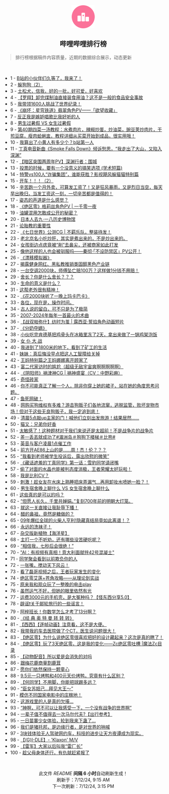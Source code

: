 <div align="center">
    <img src="./assets/icon_rank.png" alt="logo" />
    <h2>哔哩哔哩排行榜</h>
</div>

> 排行榜根据稿件内容质量，近期的数据综合展示，动态更新

<br />

<ul><li><span>1 - <a href=https://www.bilibili.com/BV1vw4m1a7Vk>B站的小伙伴们久等了，我来了！</a></span></li><li><span>2 - <a href=https://www.bilibili.com/BV1pz421q7d8>躲狗狗（2）</a></span></li><li><span>3 - <a href=https://www.bilibili.com/BV15S421R7ca>土松犬，信我，好的一批，好可爱，好喜欢</a></span></li><li><span>4 - <a href=https://www.bilibili.com/BV1cE421P7CJ>【罗翔】卸完煤制油直接装食用油？这不是一般的食品安全事故</a></span></li><li><span>5 - <a href=https://www.bilibili.com/BV1JW421d7yU>我带领1600人挑战了世界纪录！</a></span></li><li><span>6 - <a href=https://www.bilibili.com/BV19i421Y7q1>《崩坏：星穹铁道》翡翠角色PV——「欲望收藏」</a></span></li><li><span>7 - <a href=https://www.bilibili.com/BV1u1421k7AR>反正我是嫉妒唱歌比我好听的人</a></span></li><li><span>8 - <a href=https://www.bilibili.com/BV1wH4y1A7u6>男生过暑假 VS 女生过暑假</a></span></li><li><span>9 - <a href=https://www.bilibili.com/BV12Z421K7iT>第40期四菜一汤教程：水煮肉片，辣椒炒蛋，炒油菜，豌豆荚炒肉片，干煎豆腐，瘦肉蛤蜊盅，教程详细从买菜开始到成品，很实用哦！</a></span></li><li><span>10 - <a href=https://www.bilibili.com/BV1s4421U7jt>我算出了小黄人有多少个？b站第一人</a></span></li><li><span>11 - <a href=https://www.bilibili.com/BV1ow4m1a7yL>丁真电音新曲《Smoke Falls Down》倾诉愁思，“我走出了大山，又陷入深渊”</a></span></li><li><span>12 - <a href=https://www.bilibili.com/BV1Wy411i7Zk>【暗区突围两周年PV】深渊行者：围城</a></span></li><li><span>13 - <a href=https://www.bilibili.com/BV18x4y1x7tg>投票的时候，要有一个没意义的搞笑选项 (学术短篇)</a></span></li><li><span>14 - <a href=https://www.bilibili.com/BV18f421z7U4>特警vs100人“诈骗集团”，谁能获胜？影视飓风躲猫猫特别篇</a></span></li><li><span>15 - <a href=https://www.bilibili.com/BV1ib421E7Qv>开车！！！（2）</a></span></li><li><span>16 - <a href=https://www.bilibili.com/BV1Bf421z7GG>辛苦跑一个月外卖，可算发工资了！又是狂风暴雨，又是烈日当空，每天早出晚归，当发工资这一刻，一切辛苦都是值得的！</a></span></li><li><span>17 - <a href=https://www.bilibili.com/BV1Jx4y1x73U>姿态的声道是什么感觉？</a></span></li><li><span>18 - <a href=https://www.bilibili.com/BV1wZ421u7WJ>《绝区零》格莉丝角色PV | 一千零一夜</a></span></li><li><span>19 - <a href=https://www.bilibili.com/BV1hS421R7Pr>油罐混用怎敢成公开的秘密？</a></span></li><li><span>20 - <a href=https://www.bilibili.com/BV1z4421U7x2>日本人去九·一八历史博物馆</a></span></li><li><span>21 - <a href=https://www.bilibili.com/BV14b421E7gK>论胎教的重要性</a></span></li><li><span>22 - <a href=https://www.bilibili.com/BV1aE421A7ce>《七日世界》公测CG | 不羁乐队，整装待发！</a></span></li><li><span>23 - <a href=https://www.bilibili.com/BV1am421G7BZ>老北京名小吃炒肝，其实是煮出来的，不是炒出来的。</a></span></li><li><span>24 - <a href=https://www.bilibili.com/BV1hm421g7qc>女孩街边点痣竟被“削”去鼻尖，还被商家如此打发</a></span></li><li><span>25 - <a href=https://www.bilibili.com/BV18E421P7rh>像他这样的人也会被驯服吗——秦彻·「不设防禁区」PV公开！</a></span></li><li><span>26 - <a href=https://www.bilibili.com/BV1pm421g7qe>《漂移模拟器》</a></span></li><li><span>27 - <a href=https://www.bilibili.com/BV1xw4m1a7JX>揭露健身网红、黑私教推销类固醇黑色产业链</a></span></li><li><span>28 - <a href=https://www.bilibili.com/BV18M4m127FG>一台空调2000块，师傅坠亡赔100万？这样做1分钱不用赔！</a></span></li><li><span>29 - <a href=https://www.bilibili.com/BV141421k7zE>舍长？你是什么舍长？？？</a></span></li><li><span>30 - <a href=https://www.bilibili.com/BV1FS411w7mb>生命的意义是什么？</a></span></li><li><span>31 - <a href=https://www.bilibili.com/BV1mH4y1w7ss>这帮老外很有精神！</a></span></li><li><span>32 - <a href=https://www.bilibili.com/BV1Cx4y1t7ob>《花2000块听了一晚上玛卡巴卡》</a></span></li><li><span>33 - <a href=https://www.bilibili.com/BV1wi421Y7rW>各位，现在是，操作时间。</a></span></li><li><span>34 - <a href=https://www.bilibili.com/BV1F6421f7MN>古人说的留白，可不只是为了极简</a></span></li><li><span>35 - <a href=https://www.bilibili.com/BV1gw4m1Y7Ss>2007-2024年每年一首最火的术曲</a></span></li><li><span>36 - <a href=https://www.bilibili.com/BV1FZ421u7Z2>【战双帕弥什】纺时为茧 | 露西亚·誓焰角色动画短片</a></span></li><li><span>37 - <a href=https://www.bilibili.com/BV14T421Y75k>《分奶夺嫡》</a></span></li><li><span>38 - <a href=https://www.bilibili.com/BV1Nr421M7GE>小伙吃完肯德基把鸡骨头在冰箱里冻了2天，拿出来做了一锅鸡架泡饭</a></span></li><li><span>39 - <a href=https://www.bilibili.com/BV11r421T7Zf>女 仆 大 战</a></span></li><li><span>40 - <a href=https://www.bilibili.com/BV1WJaieUECY>我进到了1800米的地下，看到了矿工的生活</a></span></li><li><span>41 - <a href=https://www.bilibili.com/BV1Hy411B7m9>妹妹：真后悔没早点把这人工智障给关掉</a></span></li><li><span>42 - <a href=https://www.bilibili.com/BV19m421G7Zw>王妈特别篇之王妈娜娜离开顾家了</a></span></li><li><span>43 - <a href=https://www.bilibili.com/BV1if421z7ft>富二代家访时的尴尬（超级无敌宇宙爽啊啊啊啊啊）</a></span></li><li><span>44 - <a href=https://www.bilibili.com/BV1Em421g7kA>《阴阳师》祸津神CG | 祸神盛宴（CV：中野彩麻）</a></span></li><li><span>45 - <a href=https://www.bilibili.com/BV1zm421g7xv>奇怪砖家</a></span></li><li><span>46 - <a href=https://www.bilibili.com/BV1am421G7TT>你不可能真正了解一个人，除非你穿上她的裙子，站在她的角度思考问题。</a></span></li><li><span>47 - <a href=https://www.bilibili.com/BV1Q4421U7Uy>鱼死网破！</a></span></li><li><span>48 - <a href=https://www.bilibili.com/BV1qH4y1w7rJ>网购买狗维权有多难？游击狗贩子们各地流窜，逃脱监管，败坏宠物市场！但对于这些无良狗贩子，我一定追到底！</a></span></li><li><span>49 - <a href=https://www.bilibili.com/BV1zm421G7df>清晨5点敲up主家的门！喊他们立刻出发旅游！结果居然......</a></span></li><li><span>50 - <a href=https://www.bilibili.com/BV1Ry411v7mh>猫又：兄弟你好香</a></span></li><li><span>51 - <a href=https://www.bilibili.com/BV14y411i7hs>太敏感了！这种题材对于我们来说还是太超前！不是战争片的战争片</a></span></li><li><span>52 - <a href=https://www.bilibili.com/BV1PS411w7VA>差一丢丟就成功了#湄洲岛＃狗狗下楼梯＃比熊#</a></span></li><li><span>53 - <a href=https://www.bilibili.com/BV1DE421c7Qz>英音与客户凌晨1点催工作</a></span></li><li><span>54 - <a href=https://www.bilibili.com/BV1zz421z79a>前方开AE86上山的是……周！杰！伦？？？</a></span></li><li><span>55 - <a href=https://www.bilibili.com/BV1zf421q7A2>“我看到老师被学生投诉后，露出欣慰的微笑”</a></span></li><li><span>56 - <a href=https://www.bilibili.com/BV1zz421z7CP>《藏话遮羞的丁真同学》第一话：雪豹同学请闭嘴</a></span></li><li><span>57 - <a href=https://www.bilibili.com/BV1WT421k79d>偷了对面的水晶也能被判态度消极，王者荣耀太好玩啦！</a></span></li><li><span>58 - <a href=https://www.bilibili.com/BV19S411c7tC>我是比利CV？</a></span></li><li><span>59 - <a href=https://www.bilibili.com/BV1NZ421T73t>刺激！趁女友在水床上熟睡把床弄漏气…再用卸妆水喷她一脸？！</a></span></li><li><span>60 - <a href=https://www.bilibili.com/BV17Z421T7e6>男生宿舍晚上聊什么 VS 女生宿舍晚上聊什么</a></span></li><li><span>61 - <a href=https://www.bilibili.com/BV1Lf421z7xp>这些真的是可以的吗？</a></span></li><li><span>62 - <a href=https://www.bilibili.com/BV1bm421G7A9>“但愿人长久，千里共婵娟。”复刻700年前的明朝大灯笼。</a></span></li><li><span>63 - <a href=https://www.bilibili.com/BV1xZ421T7bt>就这一关直接让我耻辱下播！</a></span></li><li><span>64 - <a href=https://www.bilibili.com/BV1Nw4m1Y7Ph>醋的鼻祖，竟然是糖做的？</a></span></li><li><span>65 - <a href=https://www.bilibili.com/BV1s1421b7oR>09年爆红全球的火柴人亨利!隐藏真结局竟如此离谱！？</a></span></li><li><span>66 - <a href=https://www.bilibili.com/BV1XZ421K7Qc>永远的洗袜子！</a></span></li><li><span>67 - <a href=https://www.bilibili.com/BV1GE421P78T>杂交版新植物【海洋星】</a></span></li><li><span>68 - <a href=https://www.bilibili.com/BV1L4421U7d7>主打一个不听劝，还有哪些没苦硬吃呢？</a></span></li><li><span>69 - <a href=https://www.bilibili.com/BV1FS421R7Km>“相信我，七秒后会很绝！”</a></span></li><li><span>70 - <a href=https://www.bilibili.com/BV1cM4m1m7pR>"AI：有视频有真相！意大利面就拌42号混凝土"</a></span></li><li><span>71 - <a href=https://www.bilibili.com/BV1CZ421K7Qs>同学聚会看到以前欺负你的人</a></span></li><li><span>72 - <a href=https://www.bilibili.com/BV15W421d7ga>一张嘴，搅动天下风云！</a></span></li><li><span>73 - <a href=https://www.bilibili.com/BV1sf421z7dw>看了磊哥视频之后，王者玩家发生的变化</a></span></li><li><span>74 - <a href=https://www.bilibili.com/BV1TW421d7kQ>绝区零艾莲+苍角攻略——从理论到实战</a></span></li><li><span>75 - <a href=https://www.bilibili.com/BV12x4y1t7F4>原来我和观众玩了一整晚的电击play</a></span></li><li><span>76 - <a href=https://www.bilibili.com/BV1n4421D7MH>虽然运气不好，但她的眼里依然有光</a></span></li><li><span>77 - <a href=https://www.bilibili.com/BV1j4421U7Uc>运费3000元的手机壳，是大冤种吗？【怪东西分享5.0】</a></span></li><li><span>78 - <a href=https://www.bilibili.com/BV1AsaieLEuZ>辟谣❗关于邮轮旅行的一些谣言！</a></span></li><li><span>79 - <a href=https://www.bilibili.com/BV14T421k7Gb>阿梓班长！你数学怎么才考了13分啊？</a></span></li><li><span>80 - <a href=https://www.bilibili.com/BV1MW421R7Qu>《经 典 奥 特 曼 转 转 转》</a></span></li><li><span>81 - <a href=https://www.bilibili.com/BV1uf421q7A9>【西西】【逐帧动画】注意看，这不是大便。</a></span></li><li><span>82 - <a href=https://www.bilibili.com/BV181421b798>我带我的车去医院做了个CT，医生说问题很大！</a></span></li><li><span>83 - <a href=https://www.bilibili.com/BV1tS421R7qp>【绝区零】为什么说绝区零很喜欢把好的设计藏起来？这次是真的瞎了！</a></span></li><li><span>84 - <a href=https://www.bilibili.com/BV1d1421b7Rq>【绝区零】玩了3天绝区零，这是我的变化——Zc绝区零吐槽 |魔法Zc目录</a></span></li><li><span>85 - <a href=https://www.bilibili.com/BV1cW421d7CF>【动物配音】所以爱是会消失的对吗</a></span></li><li><span>86 - <a href=https://www.bilibili.com/BV1YE421A712>跟梅花鹿商量割鹿茸</a></span></li><li><span>87 - <a href=https://www.bilibili.com/BV1Db421n7Ym>愿你们依然保持一颗童心</a></span></li><li><span>88 - <a href=https://www.bilibili.com/BV1Xy411v7JT>9.5元一只烤鸭和400元天价烤鸭，究竟有什么区别？</a></span></li><li><span>89 - <a href=https://www.bilibili.com/BV1oH4y1F7P9>【何同学】不用脚，你能把球踢多远？</a></span></li><li><span>90 - <a href=https://www.bilibili.com/BV1Hm421g7Uk>“臣女苏妲己…拜见大王～”</a></span></li><li><span>91 - <a href=https://www.bilibili.com/BV1ym421G7Yb>模仿不同国家电影中的庄稼地！</a></span></li><li><span>92 - <a href=https://www.bilibili.com/BV1XM4m117dr>这游戏里的人是真的欠揍…</a></span></li><li><span>93 - <a href=https://www.bilibili.com/BV1JZ421u7rt>“神啊，可不可以让我感受一下，一个没有战争的世界啊”</a></span></li><li><span>94 - <a href=https://www.bilibili.com/BV18w4m1Y7s3>一辈子值不值得去一次马尔代夫?【出行参考】</a></span></li><li><span>95 - <a href=https://www.bilibili.com/BV12S421R7gs>一日苗寨少女体验，轮到我来下蛊了…</a></span></li><li><span>96 - <a href=https://www.bilibili.com/BV1Jb421n7KH>我们是猪托邦，是边缘行者，是对世界的呐喊</a></span></li><li><span>97 - <a href=https://www.bilibili.com/BV1X6421Z7Jp>3块钱体验无人驾驶网约车，科技的进步让天方夜谭成为现实。</a></span></li><li><span>98 - <a href=https://www.bilibili.com/BV1zx4y1x74t>【(G)I-DLE】- 'Klaxon' M/V</a></span></li><li><span>99 - <a href=https://www.bilibili.com/BV1tJ4m1M7hM>【雷军】大家以后叫我“雷厂长”</a></span></li><li><span>100 - <a href=https://www.bilibili.com/BV1zb421n73w>趁父母身体还行，有仇就赶紧报了</a></span></li></ul>

<br />

<p align=center>此文件 <i>README</i> <b>间隔 6 小时</b>自动刷新生成！<br>刷新于：7/12/24, 9:15 AM<br>下一次刷新：7/12/24, 3:15 PM</p>